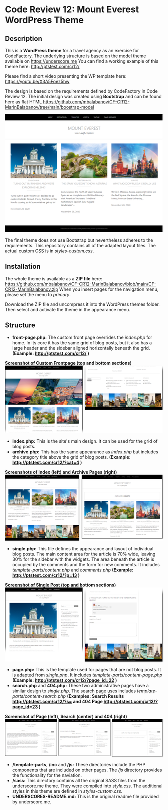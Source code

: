 # Code Review 12: Mount Everest WordPress Theme

## Description
This is a __WordPress theme__ for a travel agency as an exercise for CodeFactory. The underlying structure is based on the model theme available on https://underscore.me You can find a working example of this theme here: http://ptstest.com/cr12/ 

Please find a short video presenting the WP template here: https://youtu.be/X3A5Foez5hw

The design is based on the requirements defined by CodeFactory in Code Review 12. The initial design was created using __Bootstrap__ and can be found here as flat HTML https://github.com/mbalabanov/CF-CR12-MarinBalabanov/tree/main/boostrap-model

<kbd>![Screenshot](screenshot.png)</kbd>

The final theme does not use Bootstrap but nevertheless adheres to the requirements. This repository contains all of the adapted layout files. The actual custom CSS is in _styles-custom.css_.

## Installation
The whole theme is available as a __ZIP file__ here: https://github.com/mbalabanov/CF-CR12-MarinBalabanov/blob/main/CF-CR12-MarinBalabanov.zip
When you insert pages for the navigation menu, please set the menu to _primary_.

Download the ZIP file and uncompress it into the WordPress themes folder. Then select and activate the theme in the appearance menu.

## Structure
- __front-page.php:__ The custom front page overrides the _index.php_ for home. In its core it has the same grid of blog posts, but it also has a large header and the sidebar aligned horizontally beneath the grid. __(Example: http://ptstest.com/cr12/ )__

__Screenshot of Custom Frontpage (top and bottom sections)__
![Custom Front Page](img/front.png)

- __index.php:__ This is the site's main design. It can be used for the grid of blog posts.
- __archive.php:__ This has the same appearance as _index.php_ but includes the category title above the grid of blog posts. __(Example: http://ptstest.com/cr12/?cat=4 )__

__Screenshots of Index (left) and Archive Pages (right)__
![Custom Front Page](img/index-category.png)

- __single.php:__ This file defines the appearance and layout of individual blog posts. The main content area for the article is 70% wide, leaving 30% for the sidebar with the widgets. The area beneath the article is occupied by the comments and the form for new comments. It includes _template-parts/content.php_ and _comments.php_ __(Example: http://ptstest.com/cr12/?p=13 )__

__Screenshot of Single Post (top and bottom sections)__
![Post](img/post.png)

- __page.php:__ This is the template used for pages that are not blog posts. It is adapted from _single.php_.  It includes _template-parts/content-page.php_ __(Example: http://ptstest.com/cr12/?page_id=22 )__
- __search.php__ and __404.php:__ These two administrative pages have a similar design to _single.php_. The search page uses includes _template-parts/content-search.php_ __(Examples: Search Results http://ptstest.com/cr12/?s= and 404 Page http://ptstest.com/cr12/?page_id=23 )__

__Screenshot of Page (left), Search (center) and 404 (right)__
![Page, search and 404](img/page-search-404.png)

- __/template-parts__, __/inc__ and __/js:__ These directories include the PHP components that are included on other pages. The _/js_ directory provides the functionality for the naviation.
- __/sass:__ This directory contains all the original SASS files from the underscore.me theme. They were compiled into _style.css_. The additional styles in this theme are defined in _styles-custom.css_.
- __UNDERSCORES-README.md:__ This is the original readme file provided by underscore.me.
